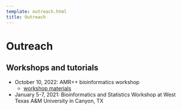 ```yaml
---
template: outreach.html
title: Outreach
---
```


# Outreach

## Workshops and tutorials
* October 10, 2022: AMR++ bioinformatics workshop
    * [workshop materials](https://github.com/Microbial-Ecology-Group/AMRplusplus_bioinformatic_workshop)
* January 5-7, 2021: Bioinformatics and Statistics Workshop at West Texas A&M University in Canyon, TX
